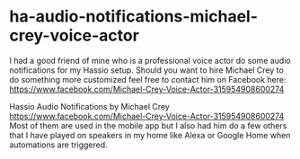 # ha-audio-notifications-michael-crey-voice-actor
I had a good friend of mine who is a professional voice actor do some audio notifications for my Hassio setup. Should you want to hire Michael Crey to do something more customized feel free to contact him on Facebook here: https://www.facebook.com/Michael-Crey-Voice-Actor-315954908600274

Hassio Audio Notifications by Michael Crey https://www.facebook.com/Michael-Crey-Voice-Actor-315954908600274
Most of them are used in the mobile app but I also had him do a few others that I have played on speakers in my home like Alexa or Google Home when automations are triggered.
